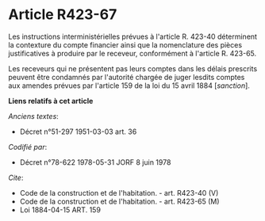 # Article R423-67

Les instructions interministérielles prévues à l'article R. 423-40 déterminent la contexture du compte financier ainsi que la
nomenclature des pièces justificatives à produire par le receveur, conformément à l'article R. 423-65.

Les receveurs qui ne présentent pas leurs comptes dans les délais prescrits peuvent être condamnés par l'autorité chargée de
juger lesdits comptes aux amendes prévues par l'article 159 de la loi du 15 avril 1884 [*sanction*].

**Liens relatifs à cet article**

_Anciens textes_:

  - Décret n°51-297 1951-03-03 art. 36

_Codifié par_:

  - Décret n°78-622 1978-05-31 JORF 8 juin 1978

_Cite_:

  - Code de la construction et de l'habitation. - art. R423-40 (V)
  - Code de la construction et de l'habitation. - art. R423-65 (M)
  - Loi   1884-04-15 ART. 159
